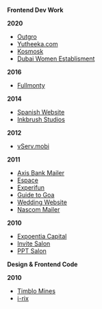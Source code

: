 **Frontend Dev Work**

**2020**
 - [Outgro](https://outgro.in/)
 - [Yutheeka.com](https://yutheeka.com/)  
 - [Kosmosk](https://kosmosk.in/)
 - [Dubai Women Establisment](https://dwe.gov.ae/en/dwe-initiatives)

**2016**
 - [Fullmonty](https://preview.dev.vailancio.com/fullmonty/)

**2014**
 - [Spanish Website](https://preview.dev.vailancio.com/spanish_site/)
 - [Inkbrush Studios](https://preview.dev.vailancio.com/inkbrush/)

**2012**
- [vServ.mobi](https://preview.dev.vailancio.com/vserv/)

**2011**
 - [Axis Bank Mailer](https://preview.dev.vailancio.com/axis-mailer/)
 - [Espace](https://preview.dev.vailancio.com/espace/)
 - [Experifun](https://preview.dev.vailancio.com/experifun/) 
 - [Guide to Goa](https://vailancio.com/guide_to_goa/) 
 - [Wedding Website](https://vailancio.com/wedding/)
 - [Nascom Mailer](https://vailancio.com/nascom_mailer/mailer.html)

**2010**

 - [Expoentia Capital](https://vailancio.com/expo)
 - [Invite Salon](https://vailancio.com/invite_salon_v2/)
 - [PPT Salon](https://vailancio.com/pptsalon/)


**Design & Frontend Code**


**2010**
 - [Timblo Mines](https://vailancio.com/timblomines/)
 - [i-rix](#)

<!--stackedit_data:
eyJoaXN0b3J5IjpbMjAxNTkxNjAwLDEwODc5NzgzNDksOTQxNz
AyMzc4LDExOTc5NDcyNzgsMTUxNjIzMTcyNSwtMTY2MjkxMDE1
NF19
-->